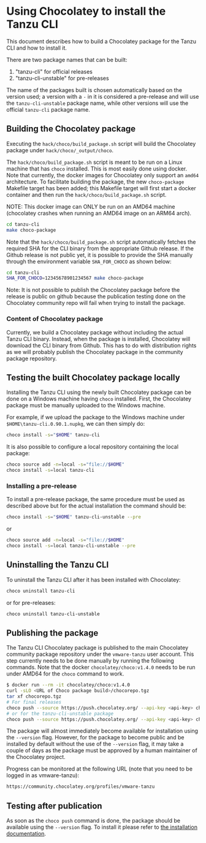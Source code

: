 # Using Chocolatey to install the Tanzu CLI

This document describes how to build a Chocolatey package for the Tanzu CLI and
how to install it.

There are two package names that can be built:

1. "tanzu-cli" for official releases
2. "tanzu-cli-unstable" for pre-releases

The name of the packages built is chosen automatically based on the version
used; a version with a `-` in it is considered a pre-release and will use the
`tanzu-cli-unstable` package name, while other versions will use the
official `tanzu-cli` package name.

## Building the Chocolatey package

Executing the `hack/choco/build_package.sh` script will build the Chocolatey
package under `hack/choco/_output/choco`.

The `hack/choco/build_package.sh` script is meant to be run on a Linux machine
that has `choco` installed.  This is most easily done using docker. Note that
currently, the docker images for Chocolatey only support an `amd64`
architecture. To facilitate building the package, the new `choco-package`
Makefile target has been added; this Makefile target will first start a docker
container and then run the `hack/choco/build_package.sh` script.

NOTE: This docker image can ONLY be run on an AMD64 machine (chocolatey crashes
when running an AMD64 image on an ARM64 arch).

```bash
cd tanzu-cli
make choco-package
```

Note that the `hack/choco/build_package.sh` script automatically fetches the
required SHA for the CLI binary from the appropriate Github release.  If the
Github release is not public yet, it is possible to provide the SHA manually
through the environment variable `SHA_FOR_CHOCO` as shown below:

```bash
cd tanzu-cli
SHA_FOR_CHOCO=12345678901234567 make choco-package
```

Note: It is not possible to publish the Chocolatey package before the release
is public on github because the publication testing done on the Chocolatey
community repo will fail when trying to install the package.

### Content of Chocolatey package

Currently, we build a Chocolatey package without including the actual Tanzu CLI
binary. Instead, when the package is installed, Chocolatey will download the
CLI binary from Github. This has to do with distribution rights as we will
probably publish the Chocolatey package in the community package repository.

## Testing the built Chocolatey package locally

Installing the Tanzu CLI using the newly built Chocolatey package can be done
on a Windows machine having `choco` installed. First, the Chocolatey package must
be manually uploaded to the Windows machine.

For example, if we upload the package to the Windows machine under
`$HOME\tanzu-cli.0.90.1.nupkg`, we can then simply do:

```bash
choco install -s="$HOME" tanzu-cli
```

It is also possible to configure a local repository containing the local package:

```bash
choco source add -n=local -s="file://$HOME"
choco install -s=local tanzu-cli
```

### Installing a pre-release

To install a pre-release package, the same procedure must be used as described above
but for the actual installation the command should be:

```bash
choco install -s="$HOME" tanzu-cli-unstable --pre
```

or

```bash
choco source add -n=local -s="file://$HOME"
choco install -s=local tanzu-cli-unstable --pre
```

## Uninstalling the Tanzu CLI

To uninstall the Tanzu CLI after it has been installed with Chocolatey:

```bash
choco uninstall tanzu-cli
```

or for pre-releases:

```bash
choco uninstall tanzu-cli-unstable
```

## Publishing the package

The Tanzu CLI Chocolatey package is published to the main Chocolatey
community package repository under the `vmware-tanzu` user account.
This step currently needs to be done manually by running the following
commands.  Note that the docker `chocolatey/choco:v1.4.0` needs to be
run under AMD64 for the `choco` command to work.

```bash
$ docker run --rm -it chocolatey/choco:v1.4.0
curl -sLO <URL of Choco package build>/chocorepo.tgz
tar xf chocorepo.tgz
# For final releases
choco push --source https://push.chocolatey.org/ --api-key <api-key> choco/tanzu-cli.<version>.nupkg
# or for the tanzu-cli-unstable package
choco push --source https://push.chocolatey.org/ --api-key <api-key> choco/tanzu-cli-unstable.<version>.nupkg
```

The package will almost immediately become available for installation using
the `--version` flag.  However, for the package to become public and be installed
by default without the use of the `--version` flag, it may take a couple of days
as the package must be approved by a human maintainer of the Chocolatey project.

Progress can be monitored at the following URL (note that you need to be logged
in as vmware-tanzu):

```bash
https://community.chocolatey.org/profiles/vmware-tanzu
```

## Testing after publication

As soon as the `choco push` command is done, the package should be available
using the `--version` flag.  To install it please refer to
[the installation documentation](../../docs/quickstart/install.md#chocolatey-windows).
